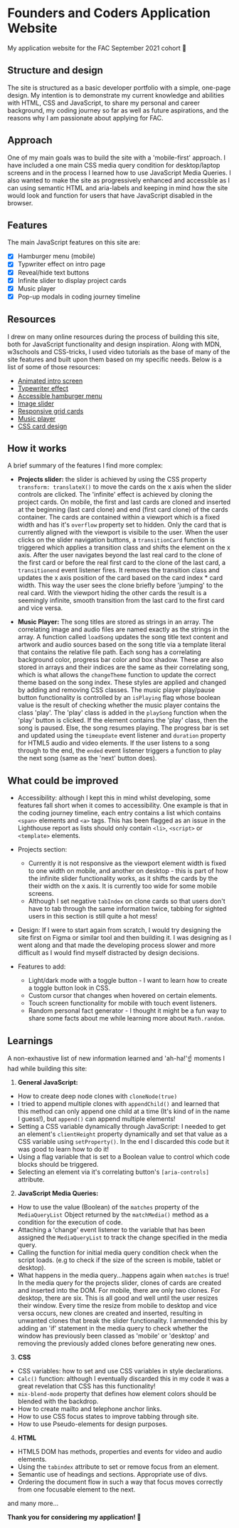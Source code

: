 # Founders and Coders Application Website 

My application website for the FAC September 2021 cohort :tada:

## Structure  and design
The site is structured as a basic developer portfolio with a simple, one-page design. My intention is to demonstrate my current knowledge and abilities with HTML, CSS and JavaScript, to share my personal and career background, my coding journey so far as well as future aspirations, and the reasons why I am passionate about applying for FAC. 

## Approach
One of my main goals was to build the site with a 'mobile-first' approach. I have included a one main CSS media query condition for desktop/laptop screens and in the process I learned how to use JavaScript Media Queries. I also wanted to make the site as progressively enhanced and accessible as I can using semantic HTML and aria-labels and keeping in mind how the site would look and function for users that have JavaScript disabled in the browser. 

## Features 
The main JavaScript features on this site are: 
- [X] Hamburger menu (mobile)
- [X] Typwriter effect on intro page
- [X] Reveal/hide text buttons
- [X] Infinite slider to display project cards 
- [X] Music player 
- [X] Pop-up modals in coding journey timeline

## Resources
I drew on many online resources during the process of building this site, both for JavaScript functionality and design inspiration. Along with MDN, w3schools and CSS-tricks, I used video tutorials as the base of many of the site features and built upon them based on my specific needs. Below is a list of some of those resources:

* [Animated intro screen](https://youtu.be/2ak37WrbSDg)
* [Typewriter effect](https://youtu.be/PuOGBacTYAY)
* [Accessible hamburger menu](https://youtu.be/5ewZ5ej1rmo)
* [Image slider](https://youtu.be/KcdBOoK3Pfw)
* [Responsive grid cards](https://youtu.be/k3YHfp8Bp_E)
* [Music player](https://youtu.be/QTHRWGn_sJw)
* [CSS card design](https://freefrontend.com/css-cards/)

## How it works
A brief summary of the features I find more complex: 
* **Projects slider:** the slider is achieved by using the CSS property `transform: translateX()` to move the cards on the x axis when the slider controls are clicked. The 'infinite' effect is achieved by cloning the project cards. On mobile, the first and last cards are cloned and inserted at the beginning (last card clone) and end (first card clone) of the cards container. The cards are contained within a viewport which is a fixed width and has it's `overflow` property set to hidden. Only the card that is currently aligned with the viewport is visibile to the user. When the user clicks on the slider navigation buttons, a `transitionCard` function is triggered which applies a transition class and shifts the element on the x axis. After the user navigates beyond the last real card to the clone of the first card or before the real first card to the clone of the last card, a `transitionend` event listener fires. It removes the transition class and updates the x axis position of the card based on the card index * card width. This way the user sees the clone briefly before 'jumping' to the real card. With the viewport hiding the other cards the result is a seemingly infinite, smooth transition from the last card to the first card and vice versa. 

* **Music Player:** The song titles are stored as strings in an array. The correlating image and audio files are named exactly as the strings in the array. A function called `loadSong` updates the song title text content and artwork and audio sources based on the song title via a template literal that contains the relative file path. Each song has a correlating background color, progress bar color and box shadow. These are also stored in arrays and their indices are the same as their correlating song, which is what allows the `changeTheme` function to update the correct theme based on the song index. These styles are applied and changed by adding and removing CSS classes. The music player play/pause button functionality is controlled by an `isPlaying` flag whose boolean value is the result of checking whether the music player contains the class 'play'. The 'play' class is added in the `playSong` function when the 'play' button is clicked. If the element contains the 'play' class, then the song is paused. Else, the song resumes playing. The progress bar is set and updated using the `timeupdate` event listener and `duration` property for HTML5 audio and video elements. If the user listens to a song through to the end, the `ended` event listener triggers a function to play the next song (same as the 'next' button does). 

## What could be improved
* Accessibility: although I kept this in mind whilst developing, some features fall short when it comes to accessibility. One example is that in the coding journey timeline, each entry contains a list which contains `<span>` elements and `<a>` tags. This has been flagged as an issue in the Lighthouse report as lists should only contain `<li>`, `<script>` or `<template>` elements.
* Projects section: 
    * Currently it is not responsive as the viewport element width is fixed to one width on mobile, and another on desktop - this is part of how the infinite slider functionality works, as it shifts the cards by the their width on the x axis. It is currently too wide for some mobile screens. 
    * Although I set negative `tabIndex` on clone cards so that users don't have to tab through the same information twice, tabbing for sighted users in this section is still quite a hot mess!

* Design: If I were to start again from scratch, I would try designing the site first on Figma or similar tool and then building it. I was designing as I went along and that made the developing process slower and more difficult as I would find myself distracted by design decisions.

* Features to add: 
    * Light/dark mode with a toggle button - I want to learn how to create a toggle button look in CSS.
    * Custom cursor that changes when hovered on certain elements.
    * Touch screen functionality for mobile with touch event listeners.
    * Random personal fact generator - I thought it might be a fun way to share some facts about me while learning more about `Math.random`. 

## Learnings 
A non-exhaustive list of new information learned and 'ah-ha!':point_up: moments I had while building this site: 

1. **General JavaScript:** 
* How to create deep node clones with `cloneNode(true)`
* I tried to append multiple clones with `appendChild()` and learned that this method can only append one child at a time (It's kind of in the name I guess!), but `append()` can append multiple elements! 
* Setting a CSS variable dynamically through JavaScript: I needed to get an element's `clientHeight` property dynamically and set that value as a CSS variable using `setProperty()`. In the end I discarded this code but it was good to learn how to do it!
* Using a flag variable that is set to a Boolean value to control which code blocks should be triggered. 
* Selecting an element via it's correlating button's `[aria-controls]` attribute. 

2. **JavaScript Media Queries:**
* How to use the value (Boolean) of the `matches` property of the `MediaQueryList` Object returned by the `matchMedia()` method as a condition for the execution of code.
* Attaching a 'change' event listener to the variable that has been assigned the `MediaQueryList` to track the change specified in the media query.
* Calling the function for initial media query condition check when the script loads. (e.g to check if the size of the screen is mobile, tablet or desktop).
* What happens in the media query...happens again when `matches` is true! In the media query for the projects slider, clones of cards are created and inserted into the DOM. For mobile, there are only two clones. For desktop, there are six. This is all good and well until the user resizes their window. Every time the resize from mobile to desktop and vice versa occurs, new clones are created and inserted, resulting in unwanted clones that break the slider functionality. I ammended this by adding an 'if' statement in the media query to check whether the window has previously been classed as 'mobile' or 'desktop' and removing the previously added clones before generating new ones. 

3. **CSS**
* CSS variables: how to set and use CSS variables in style declarations.
* `Calc()` function: although I eventually discarded this in my code it was a great revelation that CSS has this functionality! 
* `mix-blend-mode` property that defines how element colors should be blended with the backdrop.
* How to create mailto and telephone anchor links.
* How to use CSS focus states to improve tabbing through site.
* How to use Pseudo-elements for design purposes.  

4. **HTML**
* HTML5 DOM has methods, properties and events for video and audio elements.
* Using the `tabindex` attribute to set or remove focus from an element.
* Semantic use of headings and sections. Appropriate use of divs.   
* Ordering the document flow in such a way that focus moves correctly from one focusable element to the next. 

and many more...

**Thank you for considering my application! :bouquet:** 